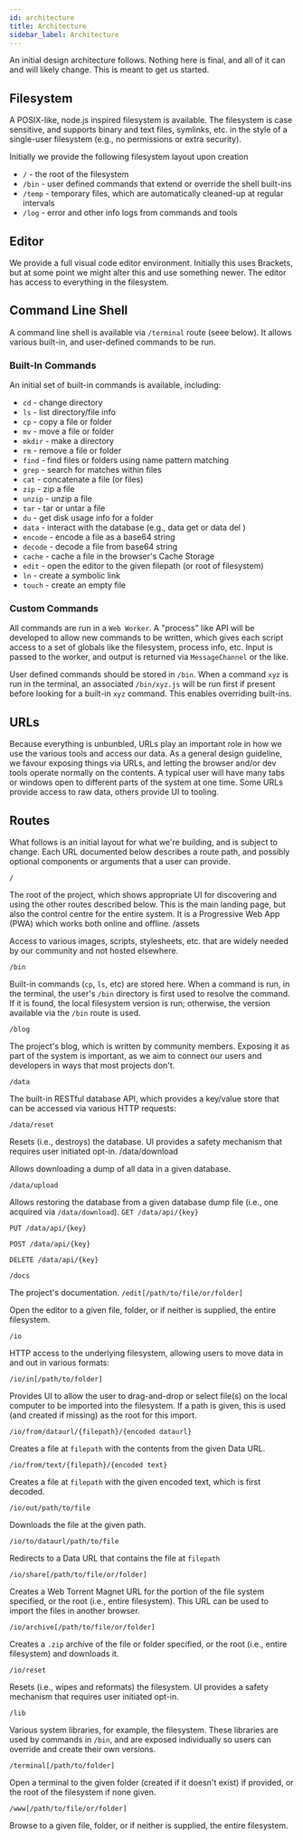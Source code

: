 ```yaml
---
id: architecture
title: Architecture
sidebar_label: Architecture
---
```


An initial design architecture follows. Nothing here is final, and all of it can and will likely change. This is meant to get us started.


## Filesystem

A POSIX-like, node.js inspired filesystem is available. The filesystem is case sensitive, and supports binary and text files, symlinks, etc. in the style of a single-user filesystem (e.g., no permissions or extra security).

Initially we provide the following filesystem layout upon creation

* ```/``` - the root of the filesystem
* ```/bin``` - user defined commands that extend or override the shell built-ins
* ```/temp``` - temporary files, which are automatically cleaned-up at regular intervals
* ```/log``` - error and other info logs from commands and tools


## Editor

We provide a full visual code editor environment. Initially this uses Brackets, but at some point we might alter this and use something newer. The editor has access to everything in the filesystem.


## Command Line Shell

A command line shell is available via ```/terminal``` route (seee below). It allows various built-in, and user-defined commands to be run.

### Built-In Commands

An initial set of built-in commands is available, including:

* ```cd``` - change directory
* ```ls``` - list directory/file info
* ```cp``` - copy a file or folder
* ```mv``` - move a file or folder
* ```mkdir``` - make a directory
* ```rm``` - remove a file or folder
* ```find``` - find files or folders using name pattern matching
* ```grep``` - search for matches within files
* ```cat``` - concatenate a file (or files)
* ```zip``` - zip a file
* ```unzip``` - unzip a file
* ```tar``` - tar or untar a file
* ```du``` - get disk usage info for a folder
* ```data``` - interact with the database (e.g., data get <key> or data del <key>)
* ```encode``` - encode a file as a base64 string
* ```decode``` - decode a file from base64 string
* ```cache``` - cache a file in the browser's Cache Storage
* ```edit``` - open the editor to the given filepath (or root of filesystem)
* ```ln``` - create a symbolic link
* ```touch``` - create an empty file

### Custom Commands

All commands are run in a ```Web Worker```. A "process" like API will be developed to allow new commands to be written, which gives each script access to a set of globals like the filesystem, process info, etc. Input is passed to the worker, and output is returned via ```MessageChannel``` or the like.

User defined commands should be stored in ```/bin```. When a command ```xyz``` is run in the terminal, an associated ```/bin/xyz.js``` will be run first if present before looking for a built-in ```xyz``` command. This enables overriding built-ins.


## URLs

Because everything is unbunbled, URLs play an important role in how we use the various tools and access our data. As a general design guideline, we favour exposing things via URLs, and letting the browser and/or dev tools operate normally on the contents. A typical user will have many tabs or windows open to different parts of the system at one time. Some URLs provide access to raw data, others provide UI to tooling.


## Routes

What follows is an initial layout for what we're building, and is subject to change. Each URL documented below describes a route path, and possibly optional components or arguments that a user can provide.

```/```

The root of the project, which shows appropriate UI for discovering and using the other routes described below. This is the main landing page, but also the control centre for the entire system. It is a Progressive Web App (PWA) which works both online and offline.
/assets

Access to various images, scripts, stylesheets, etc. that are widely needed by our community and not hosted elsewhere.

```/bin```

Built-in commands (```cp```, ```ls```, etc) are stored here. When a command is run, in the terminal, the user's ```/bin``` directory is first used to resolve the command. If it is found, the local filesystem version is run; otherwise, the version available via the ```/bin``` route is used.


```/blog```

The project's blog, which is written by community members. Exposing it as part of the system is important, as we aim to connect our users and developers in ways that most projects don't.


```/data```

The built-in RESTful database API, which provides a key/value store that can be accessed via various HTTP requests:


```/data/reset```

Resets (i.e., destroys) the database. UI provides a safety mechanism that requires user initiated opt-in.
/data/download

Allows downloading a dump of all data in a given database.


```/data/upload```

Allows restoring the database from a given database dump file (i.e., one acquired via ```/data/download```).
```GET /data/api/{key}```

```PUT /data/api/{key}```

```POST /data/api/{key}```

```DELETE /data/api/{key}```

```/docs```

The project's documentation.
```/edit[/path/to/file/or/folder]```

Open the editor to a given file, folder, or if neither is supplied, the entire filesystem.


```/io```

HTTP access to the underlying filesystem, allowing users to move data in and out in various formats:


```/io/in[/path/to/folder]```

Provides UI to allow the user to drag-and-drop or select file(s) on the local computer to be imported into the filesystem. If a path is given, this is used (and created if missing) as the root for this import.


```/io/from/dataurl/{filepath}/{encoded dataurl}```

Creates a file at ```filepath``` with the contents from the given Data URL.


```/io/from/text/{filepath}/{encoded text}```

Creates a file at ```filepath``` with the given encoded text, which is first decoded.


```/io/out/path/to/file```

Downloads the file at the given path.


```/io/to/dataurl/path/to/file```

Redirects to a Data URL that contains the file at ```filepath```


```/io/share[/path/to/file/or/folder]```

Creates a Web Torrent Magnet URL for the portion of the file system specified, or the root (i.e., entire filesystem). This URL can be used to import the files in another browser.


```/io/archive[/path/to/file/or/folder]```

Creates a ```.zip``` archive of the file or folder specified, or the root (i.e., entire filesystem) and downloads it.


```/io/reset```

Resets (i.e., wipes and reformats) the filesystem. UI provides a safety mechanism that requires user initiated opt-in.


```/lib```

Various system libraries, for example, the filesystem. These libraries are used by commands in ```/bin```, and are exposed individually so users can override and create their own versions.


```/terminal[/path/to/folder]```

Open a terminal to the given folder (created if it doesn't exist) if provided, or the root of the filesystem if none given.


```/www[/path/to/file/or/folder]```

Browse to a given file, folder, or if neither is supplied, the entire filesystem.
